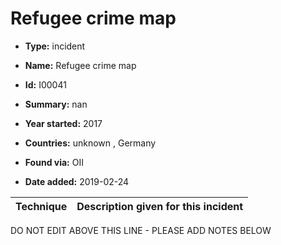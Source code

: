 # Refugee crime map

* **Type:** incident

* **Name:** Refugee crime map

* **Id:** I00041

* **Summary:** nan

* **Year started:** 2017

* **Countries:** unknown , Germany

* **Found via:** OII

* **Date added:** 2019-02-24
 

| Technique | Description given for this incident |
| --------- | ------------------------- |


DO NOT EDIT ABOVE THIS LINE - PLEASE ADD NOTES BELOW